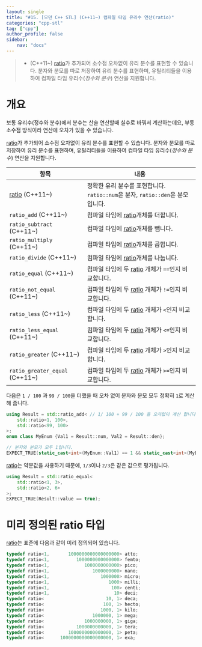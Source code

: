 ```yaml
---
layout: single
title: "#15. [모던 C++ STL] (C++11~) 컴파일 타임 유리수 연산(ratio)"
categories: "cpp-stl"
tag: ["cpp"]
author_profile: false
sidebar: 
    nav: "docs"
---
```


> * (C++11~) [ratio](https://tango1202.github.io/cpp-stl/modern-cpp-stl-ratio/)가 추가되어 소수점 오차없이 유리 분수를 표현할 수 있습니다. 분자와 분모를 따로 저장하여 유리 분수를 표현하며, 유틸리티들을 이용하여 컴파일 타임 유리수(*정수와 분수*) 연산을 지원합니다.

# 개요

보통 유리수(정수와 분수)에서 분수는 산술 연산할때 실수로 바꿔서 계산하는데요, 부동 소수점 방식이라 연산에 오차가 있을 수 있습니다.

[ratio](https://tango1202.github.io/cpp-stl/modern-cpp-stl-ratio/)가 추가되어 소수점 오차없이 유리 분수를 표현할 수 있습니다. 분자와 분모를 따로 저장하여 유리 분수를 표현하며, 유틸리티들을 이용하여 컴파일 타임 유리수(*정수와 분수*) 연산을 지원합니다.

|항목|내용|
|--|--|
|[ratio](https://tango1202.github.io/cpp-stl/modern-cpp-stl-ratio/) (C++11~)|정확한 유리 분수를 표현합니다. `ratio::num`은 분자, `ratio::den`은 분모입니다.|
|`ratio_add` (C++11~)|컴파일 타임에 [ratio](https://tango1202.github.io/cpp-stl/modern-cpp-stl-ratio/)개체를 더합니다.|
|`ratio_subtract` (C++11~)|컴파일 타임에 [ratio](https://tango1202.github.io/cpp-stl/modern-cpp-stl-ratio/)개체를 뺍니다.|
|`ratio_multiply` (C++11~)|컴파일 타임에 [ratio](https://tango1202.github.io/cpp-stl/modern-cpp-stl-ratio/)개체를 곱합니다.|
|`ratio_divide` (C++11~)|컴파일 타임에 [ratio](https://tango1202.github.io/cpp-stl/modern-cpp-stl-ratio/)개체를 나눕니다.|
|`ratio_equal` (C++11~)|컴파일 타임에 두 [ratio](https://tango1202.github.io/cpp-stl/modern-cpp-stl-ratio/) 개체가 `==`인지 비교합니다.|
|`ratio_not_equal` (C++11~)|컴파일 타임에 두 [ratio](https://tango1202.github.io/cpp-stl/modern-cpp-stl-ratio/) 개체가 `!=`인지 비교합니다.|
|`ratio_less` (C++11~)|컴파일 타임에 두 [ratio](https://tango1202.github.io/cpp-stl/modern-cpp-stl-ratio/) 개체가 `<`인지 비교합니다.|
|`ratio_less_equal` (C++11~)|컴파일 타임에 두 [ratio](https://tango1202.github.io/cpp-stl/modern-cpp-stl-ratio/) 개체가 `<=`인지 비교합니다.|
|`ratio_greater` (C++11~)|컴파일 타임에 두 [ratio](https://tango1202.github.io/cpp-stl/modern-cpp-stl-ratio/) 개체가 `>`인지 비교합니다.|
|`ratio_greater_equal` (C++11~)|컴파일 타임에 두 [ratio](https://tango1202.github.io/cpp-stl/modern-cpp-stl-ratio/) 개체가 `>=`인지 비교합니다.|

다음은 `1 / 100` 과 `99 / 100`을 더했을 때 오차 없이 분자와 분모 모두 정확히 `1`로 계산해 줍니다.

```cpp
using Result = std::ratio_add< // 1/ 100 + 99 / 100 을 오차없이 계산 합니다.
    std::ratio<1, 100>, 
    std::ratio<99, 100>
>;
enum class MyEnum {Val1 = Result::num, Val2 = Result::den};

// 분자와 분모가 모두 1입니다.
EXPECT_TRUE(static_cast<int>(MyEnum::Val1) == 1 && static_cast<int>(MyEnum::Val2) == 1);
```

[ratio](https://tango1202.github.io/cpp-stl/modern-cpp-stl-ratio/)는 약분값을 사용하기 때문에, `1/3`이나 `2/3`은 같은 값으로 평가됩니다.

```cpp
using Result = std::ratio_equal<
    std::ratio<1, 3>, 
    std::ratio<2, 6>
>;
EXPECT_TRUE(Result::value == true);
```

# 미리 정의된 ratio 타입

[ratio](https://tango1202.github.io/cpp-stl/modern-cpp-stl-ratio/)는 표준에 다음과 같이 미리 정의되어 있습니다.

```cpp
typedef ratio<1,       1000000000000000000> atto;
typedef ratio<1,          1000000000000000> femto;
typedef ratio<1,             1000000000000> pico;
typedef ratio<1,                1000000000> nano;
typedef ratio<1,                   1000000> micro;
typedef ratio<1,                      1000> milli;
typedef ratio<1,                       100> centi;
typedef ratio<1,                        10> deci;
typedef ratio<                       10, 1> deca;
typedef ratio<                      100, 1> hecto;
typedef ratio<                     1000, 1> kilo;
typedef ratio<                  1000000, 1> mega;
typedef ratio<               1000000000, 1> giga;
typedef ratio<            1000000000000, 1> tera;
typedef ratio<         1000000000000000, 1> peta;
typedef ratio<      1000000000000000000, 1> exa;
```

